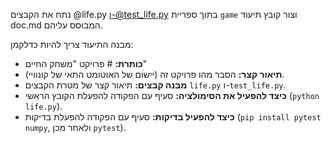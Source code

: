 נתח את הקבצים @life.py ו-@test_life.py בתוך ספריית `game` וצור קובץ תיעוד doc.md המבוסס עליהם.

מבנה התיעוד צריך להיות כדלקמן:
-   **כותרת:** # פרויקט "משחק החיים"
-   **תיאור קצר:** הסבר מהו פרויקט זה (יישום של האוטומט התאי של קונוויי).
-   **מבנה קבצים:** תיאור קצר של מטרת הקבצים `life.py` ו-`test_life.py`.
-   **כיצד להפעיל את הסימולציה:** סעיף עם הפקודה להפעלת הקובץ הראשי (`python life.py`).
-   **כיצד להפעיל בדיקות:** סעיף עם הפקודה להפעלת בדיקות (`pip install pytest numpy`, ולאחר מכן `pytest`).